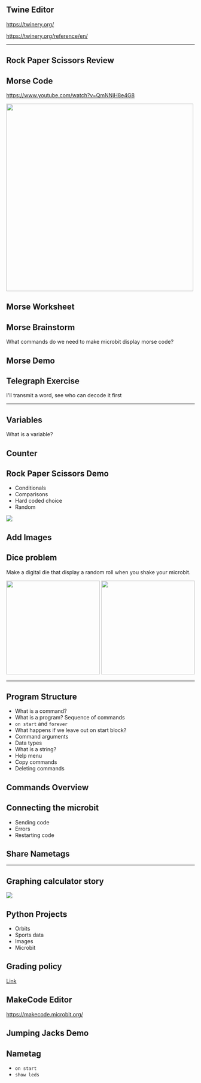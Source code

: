 ## Twine Editor

https://twinery.org/

https://twinery.org/reference/en/

---

## Rock Paper Scissors Review

## Morse Code

https://www.youtube.com/watch?v=QmNNjH8e4G8

<img src="assets/morse-chart.png" height="500px" />

## Morse Worksheet

## Morse Brainstorm

What commands do we need to make microbit display morse code?

## Morse Demo

## Telegraph Exercise

I'll transmit a word, see who can decode it first

---

## Variables

What is a variable?

## Counter

## Rock Paper Scissors Demo

- Conditionals
- Comparisons
- Hard coded choice
- Random

![](assets/rps.png)

## Add Images

## Dice problem

Make a digital die that display a random roll when you shake your microbit.

<img src="assets/dice-faces.jpg" height="250px" />
<img src="assets/dice-5.png" height="250px" />

---

## Program Structure

- What is a command?
- What is a program? Sequence of commands
- `on start` and `forever`
- What happens if we leave out on start block?
- Command arguments
- Data types
- What is a string?
- Help menu
- Copy commands
- Deleting commands

## Commands Overview

## Connecting the microbit

- Sending code
- Errors
- Restarting code

## Share Nametags

---

## Graphing calculator story

![](assets/calculator.jpg)

## Python Projects

- Orbits
- Sports data
- Images
- Microbit

## Grading policy

[Link](../shared/grading.md)

## MakeCode Editor

https://makecode.microbit.org/

## Jumping Jacks Demo

## Nametag

- `on start`
- `show leds`

